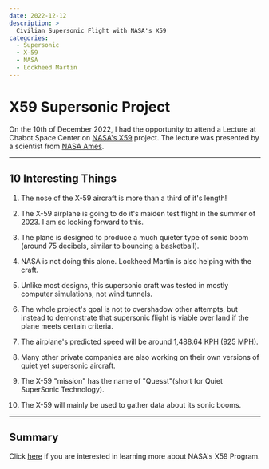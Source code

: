 ```yaml
---
date: 2022-12-12
description: >
  Civilian Supersonic Flight with NASA's X59
categories:
  - Supersonic
  - X-59
  - NASA
  - Lockheed Martin
---
```


# X59 Supersonic Project

On the 10th of December 2022, I had the opportunity to attend a Lecture at Chabot Space Center on [NASA's X59](https://www.nasa.gov/X59) project. The lecture was presented by a scientist from [NASA Ames](https://www.nasa.gov/ames). 


<!-- more -->

---

## 10 Interesting Things

1. The nose of the X-59 aircraft is more than a third of it's length!

2. The X-59 airplane is going to do it's maiden test flight in the summer of 2023. I am so looking forward to this. 

3. The plane is designed to produce a much quieter type of sonic boom (around 75 decibels, similar to bouncing a basketball).

4. NASA is not doing this alone. Lockheed Martin is also helping with the craft.

5. Unlike most designs, this supersonic craft was tested in mostly computer simulations, not wind tunnels.

6. The whole project's goal is not to overshadow other attempts, but instead to demonstrate that supersonic flight is viable over land if the plane meets certain criteria. 

7. The airplane's predicted speed will be around 1,488.64 KPH (925 MPH).

8. Many other private companies are also working on their own versions of quiet yet supersonic aircraft.

9. The X-59 "mission" has the name of "Quesst"(short for Quiet SuperSonic Technology).

10. The X-59 will mainly be used to gather data about its sonic booms.  

---
## Summary

Click [here](https://www.nasa.gov/X59) if you are interested in learning more about NASA's X59 Program. 
